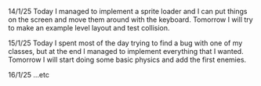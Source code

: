 14/1/25
Today I managed to implement a sprite loader and I can put things on the screen and move them around with the keyboard. Tomorrow I will try to make an example level layout and test collision.

15/1/25
Today I spent most of the day trying to find a bug with one of my classes, but at the end I managed to implement everything that I wanted. Tomorrow I will start doing some basic physics and add the first enemies.

16/1/25
...etc
